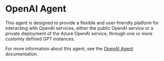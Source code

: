 # OpenAI Agent

This agent is designed to provide a flexible and user-friendly platform for interacting with OpenAI
services, either the public OpenAI service or a private deployment of the Azure OpenAI service,
through one or more customly defined GPT instances.

For more information about this agent, see the [OpenAI Agent][01] documentation.

<!-- link references -->
[01]: https://learn.microsoft.com/command-line/aishell/agent-openai
